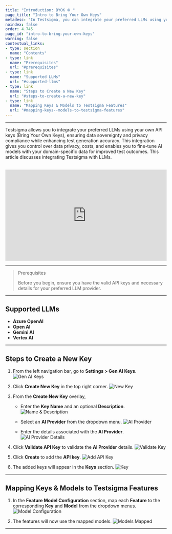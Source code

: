 ```yaml
---
title: "Introduction: BYOK ֎ "
page_title: "Intro to Bring Your Own Keys"
metadesc: "In Testsigma, you can integrate your preferred LLMs using your own API keys, ensuring data sovereignty & privacy | This article discusses Bring Your Own Keys model in Testsigma"
noindex: false
order: 4.745
page_id: "intro-to-bring-your-own-keys"
warning: false
contextual_links:
- type: section
  name: "Contents"
- type: link
  name: "Prerequisites"
  url: "#prerequisites"
- type: link
  name: "Supported LLMs"
  url: "#supported-llms"
- type: link
  name: "Steps to Create a New Key"
  url: "#steps-to-create-a-new-key"
- type: link
  name: "Mapping Keys & Models to Testsigma Features"
  url: "#mapping-keys--models-to-testsigma-features"
---
```


---

Testsigma allows you to integrate your preferred LLMs using your own API keys (Bring Your Own Keys), ensuring data sovereignty and privacy compliance while enhancing test generation accuracy. This integration gives you control over data privacy, costs, and enables you to fine-tune AI models with your domain-specific data for improved test outcomes. This article discusses integrating Testsigma with LLMs. 

<br>

<div style="position: relative; padding-bottom: 56.25%; height: 0; overflow: hidden;">
  <iframe src="https://s3.amazonaws.com/static-docs.testsigma.com/new_images/projects/New_Doc_Videos/BYOK_Testsigma.mp4" 
          style="position: absolute; top: 0; left: 0; width: 100%; height: 100%; border: 0;" 
          allowfullscreen>
  </iframe>
</div>

---

> <p id="prerequisites">Prerequisites</p>
>
>
> Before you begin, ensure you have the valid API keys and necessary details for your preferred LLM provider.

---

## **Supported LLMs**

- **Azure OpenAI**
- **Open AI**
- **Gemini AI**
- **Vertex AI**

---

## **Steps to Create a New Key**

1. From the left navigation bar, go to **Settings > Gen AI Keys**.
   ![Gen AI Keys](https://s3.amazonaws.com/static-docs.testsigma.com/new_images/projects/Updated_Doc_Images/Generative_AI_Keys_Settings.png)


2. Click **Create New Key** in the top right corner.
   ![New Key](https://s3.amazonaws.com/static-docs.testsigma.com/new_images/projects/Updated_Doc_Images/Create_New_GenAI_Key.png)


3. From the **Create New Key** overlay,
   
   - Enter the **Key Name** and an optional **Description**.
     ![Name & Description](https://s3.amazonaws.com/static-docs.testsigma.com/new_images/projects/Updated_Doc_Images/API_Key_Name_Description.png)

   - Select an **AI Provider** from the dropdown menu.
     ![AI Provider](https://s3.amazonaws.com/static-docs.testsigma.com/new_images/projects/Updated_Doc_Images/GenAI_Key_Provider.png)

   - Enter the details associated with the **AI Provider**.
   ![AI Provider Details](https://s3.amazonaws.com/static-docs.testsigma.com/new_images/projects/Updated_Doc_Images/New_AI_Provider_Details.png)

4. Click **Validate API Key** to validate the **AI Provider** details.
   ![Validate Key](https://s3.amazonaws.com/static-docs.testsigma.com/new_images/projects/Updated_Doc_Images/Validate_New_Key.png)

5. Click **Create** to add the **API key**.
   ![Add API Key](https://s3.amazonaws.com/static-docs.testsigma.com/new_images/projects/Updated_Doc_Images/Create_the_API_Key_Button_GenAI.png)

6. The added keys will appear in the **Keys** section.
   ![Key](https://s3.amazonaws.com/static-docs.testsigma.com/new_images/projects/Updated_Doc_Images/Added_API_Keys.png)

---

## **Mapping Keys & Models to Testsigma Features**

1. In the **Feature Model Configuration** section, map each **Feature** to the corresponding **Key** and **Model** from the dropdown menus.
   ![Model Configuration](https://s3.amazonaws.com/static-docs.testsigma.com/new_images/projects/Updated_Doc_Images/API_Key_Model_Linking.png)

2. The features will now use the mapped models.
   ![Models Mapped](https://s3.amazonaws.com/static-docs.testsigma.com/new_images/projects/Updated_Doc_Images/New_Feature_Model_Configuration.png)


---